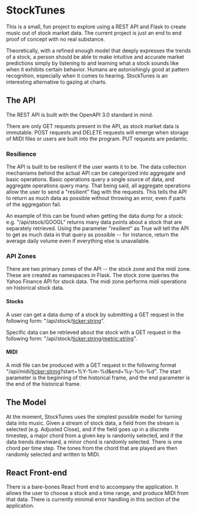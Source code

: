 # StockTunes

This is a small, fun project to explore using a REST API and Flask to create music out of stock market data.  The current project is just an end to end proof of concept with no real substance.

Theoretically, with a refined enough model that deeply expresses the trends of a stock, a person should be able to make intuitive and accurate market predictions simply by listening to and learning what a stock sounds like when it exhibits certain behavior.  Humans are astonishingly good at pattern recognition, especially when it comes to hearing.  StockTunes is an interesting alternative to gazing at charts.  


## The API

The REST API is built with the OpenAPI 3.0 standard in mind.  

There are only GET requests present in the API, as stock market data is immutable.  POST requests and DELETE requests will emerge when storage of MIDI files or users are built into the program.  PUT requests are pedantic.


### Resilience

The API is built to be resilient if the user wants it to be.  The data collection mechanisms behind the actual API can be categorized into aggregate and basic operations.  Basic operations query a single source of data, and aggregate operations query many.  That being said, all aggregate operations allow the user to send a "resilient" flag with the requests.  This tells the API to return as much data as possible without throwing an error, even if parts of the aggregation fail.  

An example of this can be found when getting the data dump for a stock: e.g. "/api/stock/GOOGL" returns many data points about a stock that are separately retrieved.  Using the parameter "resilient" as True will tell the API to get as much data in that query as possible -- for instance, return the average daily volume even if everything else is unavailable.  


### API Zones

There are two primary zones of the API -- the stock zone and the midi zone.  These are created as namespaces in Flask.  The stock zone queries the Yahoo Finance API for stock data.  The midi zone performs midi operations on historical stock data.  

#### Stocks

A user can get a data dump of a stock by submitting a GET request in the following form: "/api/stock/<ticker:string>".

Specific data can be retrieved about the stock with a GET request in the following form: "/api/stock/<ticker:string>/<metric:string>".


#### MIDI

A midi file can be produced with a GET request in the following format "/api/midi/<ticker:string>?start=%Y-%m-%d&end=%y-%m-%d".
The start parameter is the beginning of the historical frame, and the end parameter is the end of the historical frame.  


## The Model

At the moment, StockTunes uses the simplest possible model for turning data into music.  Given a stream of stock data, a field from the stream is selected (e.g. Adjusted Close), and if the field goes up in a discrete timestep, a major chord from a given key is randomly selected, and if the data trends downward, a minor chord is randomly selected.  There is one chord per time step.  The tones from the chord that are played are then randomly selected and written to MIDI.  


## React Front-end

There is a bare-bones React front end to accompany the application.  It allows the user to choose a stock and a time range, and produce MIDI from that data.  There is currently minimal error handling in this section of the application.  



